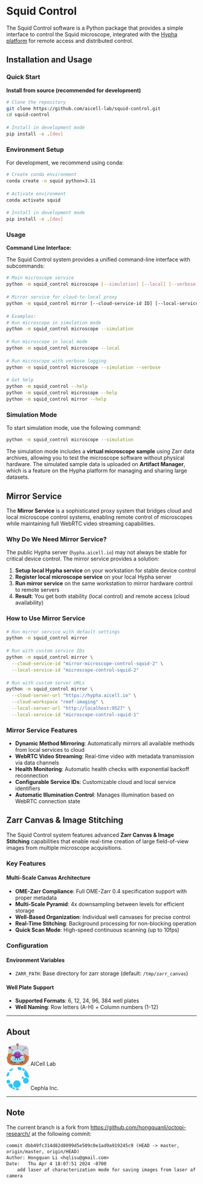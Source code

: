 # Squid Control

The Squid Control software is a Python package that provides a simple interface to control the Squid microscope, integrated with the [Hypha platform](https://hypha.aicell.io/) for remote access and distributed control.

## Installation and Usage

### Quick Start

**Install from source (recommended for development)**
```bash
# Clone the repository
git clone https://github.com/aicell-lab/squid-control.git
cd squid-control

# Install in development mode
pip install -e .[dev]
```

### Environment Setup

For development, we recommend using conda:

```bash
# Create conda environment
conda create -n squid python=3.11

# Activate environment
conda activate squid

# Install in development mode
pip install -e .[dev]
```

### Usage

**Command Line Interface:**

The Squid Control system provides a unified command-line interface with subcommands:

```bash
# Main microscope service
python -m squid_control microscope [--simulation] [--local] [--verbose]

# Mirror service for cloud-to-local proxy
python -m squid_control mirror [--cloud-service-id ID] [--local-service-id ID] [--verbose]

# Examples:
# Run microscope in simulation mode
python -m squid_control microscope --simulation

# Run microscope in local mode
python -m squid_control microscope --local

# Run microscope with verbose logging
python -m squid_control microscope --simulation --verbose

# Get help
python -m squid_control --help
python -m squid_control microscope --help
python -m squid_control mirror --help
```

### Simulation Mode

To start simulation mode, use the following command:
```bash
python -m squid_control microscope --simulation
```

The simulation mode includes a **virtual microscope sample** using Zarr data archives, allowing you to test the microscope software without physical hardware. The simulated sample data is uploaded on **Artifact Manager**, which is a feature on the Hypha platform for managing and sharing large datasets.

## Mirror Service

The **Mirror Service** is a sophisticated proxy system that bridges cloud and local microscope control systems, enabling remote control of microscopes while maintaining full WebRTC video streaming capabilities.

### Why Do We Need Mirror Service?

The public Hypha server (`hypha.aicell.io`) may not always be stable for critical device control. The mirror service provides a solution:

1. **Setup local Hypha service** on your workstation for stable device control
2. **Register local microscope service** on your local Hypha server
3. **Run mirror service** on the same workstation to mirror hardware control to remote servers
4. **Result**: You get both stability (local control) and remote access (cloud availability)

### How to Use Mirror Service

```bash
# Run mirror service with default settings
python -m squid_control mirror

# Run with custom service IDs
python -m squid_control mirror \
  --cloud-service-id "mirror-microscope-control-squid-2" \
  --local-service-id "microscope-control-squid-2"

# Run with custom server URLs
python -m squid_control mirror \
  --cloud-server-url "https://hypha.aicell.io" \
  --cloud-workspace "reef-imaging" \
  --local-server-url "http://localhost:9527" \
  --local-service-id "microscope-control-squid-1"
```

### Mirror Service Features

- **Dynamic Method Mirroring**: Automatically mirrors all available methods from local services to cloud
- **WebRTC Video Streaming**: Real-time video with metadata transmission via data channels
- **Health Monitoring**: Automatic health checks with exponential backoff reconnection
- **Configurable Service IDs**: Customizable cloud and local service identifiers
- **Automatic Illumination Control**: Manages illumination based on WebRTC connection state

## Zarr Canvas & Image Stitching

The Squid Control system features advanced **Zarr Canvas & Image Stitching** capabilities that enable real-time creation of large field-of-view images from multiple microscope acquisitions.

### Key Features

#### **Multi-Scale Canvas Architecture**
- **OME-Zarr Compliance**: Full OME-Zarr 0.4 specification support with proper metadata
- **Multi-Scale Pyramid**: 4x downsampling between levels for efficient storage
- **Well-Based Organization**: Individual well canvases for precise control
- **Real-Time Stitching**: Background processing for non-blocking operation
- **Quick Scan Mode**: High-speed continuous scanning (up to 10fps)

### Configuration

#### **Environment Variables**
- `ZARR_PATH`: Base directory for zarr storage (default: `/tmp/zarr_canvas`)

#### **Well Plate Support**
- **Supported Formats**: 6, 12, 24, 96, 384 well plates
- **Well Naming**: Row letters (A-H) + Column numbers (1-12)

---

## About

<img style="width:60px;" src="./docs/assets/aicell-lab.jpeg"> AICell Lab  
<img style="width:60px;" src="./docs/assets/cephla_logo.svg"> Cephla Inc.

---

## Note

The current branch is a fork from https://github.com/hongquanli/octopi-research/ at the following commit:
```
commit dbb49fc314d82d8099d5e509c0e1ad9a919245c9 (HEAD -> master, origin/master, origin/HEAD)
Author: Hongquan Li <hqlisu@gmail.com>
Date:   Thu Apr 4 18:07:51 2024 -0700
    add laser af characterization mode for saving images from laser af camera
```